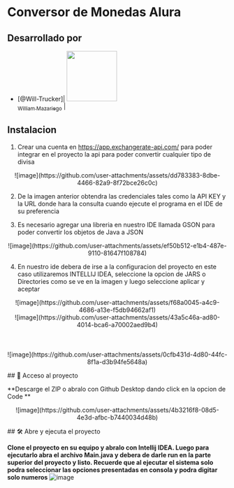 # Conversor de Monedas Alura

## Desarrollado por

- [@Will-Trucker]| [<img src="[https://avatars.githubusercontent.com/u/37356058?v=4" width=115]><br><sub align="center">William Mazariego</sub>](https://github.com/Will-Trucker) |

## Instalacion

1. Crear una cuenta en https://app.exchangerate-api.com/ para poder integrar en el proyecto la api para poder convertir cualquier tipo de divisa

<center>![image](https://github.com/user-attachments/assets/dd783383-8dbe-4466-82a9-8f72bce26c0c)</center>

2. De la imagen anterior obtendra las credenciales tales como la API KEY y la URL donde hara la consulta cuando ejecute el programa en el IDE de su preferencia
   
3. Es necesario agregar una libreria en nuestro IDE llamada GSON para poder convertir los objetos de Java a JSON
   
<center>![image](https://github.com/user-attachments/assets/ef50b512-e1b4-487e-9110-81647f108784)</center>

4. En nuestro ide debera de irse a la configuracion del proyecto en este caso utilizaremos INTELLIJ IDEA, seleccione la opcion de JARS o Directories como se ve en la imagen y luego seleccione aplicar y aceptar

<center>![image](https://github.com/user-attachments/assets/f68a0045-a4c9-4686-a13e-f5db94662af1)</center>

<center>![image](https://github.com/user-attachments/assets/43a5c46a-ad80-4014-bca6-a70002aed9b4)</center>
<br><br><br>
<center>![image](https://github.com/user-attachments/assets/0cfb431d-4d80-44fc-8f1a-d3b94fe5648a)</center>

\## 📁 Acceso al proyecto

**Descarge el ZIP o abralo con Github Desktop dando click en la opcion de Code **
<center>![image](https://github.com/user-attachments/assets/4b3216f8-08d5-4e3d-afbc-b7440034d48b)</center>

\## 🛠️ Abre y ejecuta el proyecto

**Clone el proyecto en su equipo y abralo con Intellij IDEA. Luego para ejecutarlo abra el archivo Main.java y debera de darle run en la parte superior del proyecto y listo. Recuerde que al ejecutar el sistema solo podra seleccionar las opciones presentadas en consola y podra digitar solo numeros**
![image](https://github.com/user-attachments/assets/411adebd-d581-45f8-8461-017a145f8240)
